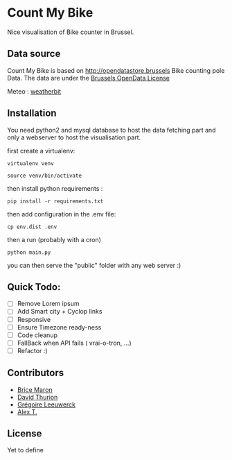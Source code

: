 # Count My Bike

Nice visualisation of Bike counter in Brussel.

## Data source

Count My Bike is based on http://opendatastore.brussels Bike counting pole Data.
The data are under the
[Brussels OpenData License](http://cirb.brussels/fr/nos-solutions/urbis-solutions/licence-urbis-open-data)

Meteo : [weatherbit](http://weatherbit.io)

## Installation

You need python2 and mysql database to host the data fetching part and only a
webserver to host the visualisation part.

first create a virtualenv:

`virtualenv venv`

`source venv/bin/activate`

then install python requirements :

`pip install -r requirements.txt`

then add configuration in the .env file:

`cp env.dist .env`

then a run (probably with a cron)

`python main.py`

you can then serve the "public" folder with any web server :)

## Quick Todo:

*   [ ] Remove Lorem ipsum
*   [ ] Add Smart city + Cyclop links
*   [ ] Responsive
*   [ ] Ensure Timezone ready-ness
*   [ ] Code cleanup
*   [ ] FallBack when API fails ( vrai-o-tron, ...)
*   [ ] Refactor :)

## Contributors

*   [Brice Maron](https://github.com/eMerzh)
*   [David Thurion](https://github.com/davidthurion)
*   [Grégoire Leeuwerck](https://github.com/leeuwerck)
*   [Alex T.](https://github.com/schokolex)

## License

Yet to define
